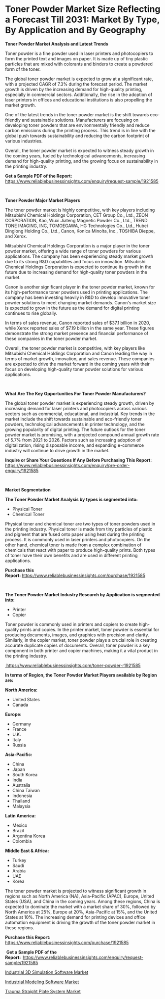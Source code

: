 <p><h1>Toner Powder Market Size Reflecting a Forecast Till 2031: Market By Type, By Application and By Geography</h1></p><p><strong>Toner Powder Market Analysis and Latest Trends</strong></p>
<p><p>Toner powder is a fine powder used in laser printers and photocopiers to form the printed text and images on paper. It is made up of tiny plastic particles that are mixed with colorants and binders to create a powdered form of the toner.</p><p>The global toner powder market is expected to grow at a significant rate, with a projected CAGR of 7.3% during the forecast period. The market growth is driven by the increasing demand for high-quality printing, especially in commercial sectors. Additionally, the rise in the adoption of laser printers in offices and educational institutions is also propelling the market growth.</p><p>One of the latest trends in the toner powder market is the shift towards eco-friendly and sustainable solutions. Manufacturers are focusing on developing toner powders that are environmentally friendly and reduce carbon emissions during the printing process. This trend is in line with the global push towards sustainability and reducing the carbon footprint of various industries.</p><p>Overall, the toner powder market is expected to witness steady growth in the coming years, fueled by technological advancements, increasing demand for high-quality printing, and the growing focus on sustainability in the printing industry.</p></p>
<p><strong>Get a Sample PDF of the Report:&nbsp;</strong> <a href="https://www.reliablebusinessinsights.com/enquiry/request-sample/1921585">https://www.reliablebusinessinsights.com/enquiry/request-sample/1921585</a></p>
<p>&nbsp;</p>
<p><strong>Toner Powder Major Market Players</strong></p>
<p><p>The toner powder market is highly competitive, with key players including Mitsubishi Chemical Holdings Corporation, CET Group Co., Ltd., ZEON CORPORATION, Kao, Wuxi Jiateng Magnetic Powder Co., Ltd., TREND TONE IMAGING, INC, TOMOEGAWA, HG Technologies Co., Ltd., Hubei Dinglong Holding Co., Ltd., Canon, Konica Minolta, Inc., TOSHIBA Dieppe, and Xerox.</p><p>Mitsubishi Chemical Holdings Corporation is a major player in the toner powder market, offering a wide range of toner powders for various applications. The company has been experiencing steady market growth due to its strong R&D capabilities and focus on innovation. Mitsubishi Chemical Holdings Corporation is expected to continue its growth in the future due to increasing demand for high-quality toner powders in the market.</p><p>Canon is another significant player in the toner powder market, known for its high-performance toner powders used in printing applications. The company has been investing heavily in R&D to develop innovative toner powder solutions to meet changing market demands. Canon's market size is expected to grow in the future as the demand for digital printing continues to rise globally.</p><p>In terms of sales revenue, Canon reported sales of $37.1 billion in 2020, while Xerox reported sales of $7.19 billion in the same year. These figures demonstrate the strong market presence and financial performance of these companies in the toner powder market.</p><p>Overall, the toner powder market is competitive, with key players like Mitsubishi Chemical Holdings Corporation and Canon leading the way in terms of market growth, innovation, and sales revenue. These companies are expected to drive the market forward in the coming years with their focus on developing high-quality toner powder solutions for various applications.</p></p>
<p>&nbsp;</p>
<p><strong>What Are The Key Opportunities For Toner Powder Manufacturers?</strong></p>
<p><p>The global toner powder market is experiencing steady growth, driven by increasing demand for laser printers and photocopiers across various sectors such as commercial, educational, and industrial. Key trends in the market include the shift towards sustainable and eco-friendly toner powders, technological advancements in printer technology, and the growing popularity of digital printing. The future outlook for the toner powder market is promising, with a projected compound annual growth rate of 5.7% from 2021 to 2026. Factors such as increasing adoption of digitalization, rising disposable income, and expanding e-commerce industry will continue to drive growth in the market.</p></p>
<p><strong>Inquire or Share Your Questions If Any Before Purchasing This Report:</strong> <a href="https://www.reliablebusinessinsights.com/enquiry/pre-order-enquiry/1921585">https://www.reliablebusinessinsights.com/enquiry/pre-order-enquiry/1921585</a></p>
<p>&nbsp;</p>
<p><strong>Market Segmentation</strong></p>
<p><strong>The Toner Powder Market Analysis by types is segmented into:</strong></p>
<p><ul><li>Physical Toner</li><li>Chemical Toner</li></ul></p>
<p><p>Physical toner and chemical toner are two types of toner powders used in the printing industry. Physical toner is made from tiny particles of plastic and pigment that are fused onto paper using heat during the printing process. It is commonly used in laser printers and photocopiers. On the other hand, chemical toner is made from a complex combination of chemicals that react with paper to produce high-quality prints. Both types of toner have their own benefits and are used in different printing applications.</p></p>
<p><strong>Purchase this Report:&nbsp;</strong><a href="https://www.reliablebusinessinsights.com/purchase/1921585">https://www.reliablebusinessinsights.com/purchase/1921585</a></p>
<p>&nbsp;</p>
<p><strong>The Toner Powder Market Industry Research by Application is segmented into:</strong></p>
<p><ul><li>Printer</li><li>Copier</li></ul></p>
<p><p>Toner powder is commonly used in printers and copiers to create high-quality prints and copies. In the printer market, toner powder is essential for producing documents, images, and graphics with precision and clarity. Similarly, in the copier market, toner powder plays a crucial role in creating accurate duplicate copies of documents. Overall, toner powder is a key component in both printer and copier machines, making it a vital product in the printing industry.</p></p>
<p><a href="https://www.reliablebusinessinsights.com/toner-powder-r1921585">&nbsp;https://www.reliablebusinessinsights.com/toner-powder-r1921585</a></p>
<p><strong>In terms of Region, the Toner Powder Market Players available by Region are:</strong></p>
<p>
    <p> <strong> North America: </strong>
        <ul>
            <li>United States</li>
            <li>Canada</li>
        </ul>
        </p> 
    <p> <strong> Europe: </strong>
        <ul>
            <li>Germany</li>
            <li>France</li>
            <li>U.K.</li>
            <li>Italy</li>
            <li>Russia</li>
        </ul>
        </p> 
    <p> <strong> Asia-Pacific: </strong>
        <ul>
            <li>China</li>
            <li>Japan</li>
            <li>South Korea</li>
            <li>India</li>
            <li>Australia</li>
            <li>China Taiwan</li>
            <li>Indonesia</li>
            <li>Thailand</li>
            <li>Malaysia</li>
        </ul>
        </p> 
    <p> <strong> Latin America: </strong>
        <ul>
            <li>Mexico</li>
            <li>Brazil</li>
            <li>Argentina Korea</li>
            <li>Colombia</li>
        </ul>
        </p> 
    <p> <strong> Middle East & Africa: </strong>
        <ul>
            <li>Turkey</li>
            <li>Saudi</li>
            <li>Arabia</li>
            <li>UAE</li>
            <li>Korea</li>
        </ul>
    </p>
    </p>
<p><p>The toner powder market is projected to witness significant growth in regions such as North America (NA), Asia-Pacific (APAC), Europe, United States (USA), and China in the coming years. Among these regions, China is expected to dominate the market with a market share of 30%, followed by North America at 25%, Europe at 20%, Asia-Pacific at 15%, and the United States at 10%. The increasing demand for printing devices and office automation equipment is driving the growth of the toner powder market in these regions.</p></p>
<p><strong>Purchase this Report: </strong><a href="https://www.reliablebusinessinsights.com/purchase/1921585">https://www.reliablebusinessinsights.com/purchase/1921585</a></p>
<p>&nbsp;<strong>Get a Sample PDF of the Report:&nbsp;&nbsp;</strong><a href="https://www.reliablebusinessinsights.com/enquiry/request-sample/1921585">https://www.reliablebusinessinsights.com/enquiry/request-sample/1921585</a></p>
<p><strong></strong></p>
<p><p><a href="https://github.com/niyotibauri9/Market-Research-Report-List-1/blob/main/industrial-3d-simulation-software-market.md">Industrial 3D Simulation Software Market</a></p><p><a href="https://github.com/sofayahoo2023/Market-Research-Report-List-5/blob/main/industrial-modeling-software-market.md">Industrial Modeling Software Market</a></p><p><a href="https://view.publitas.com/reportprime-1/trauma-straight-plate-system-market-market-segmentation-geographical-regions-and-market-forcast-till-2031/">Trauma Straight Plate System Market</a></p></p>